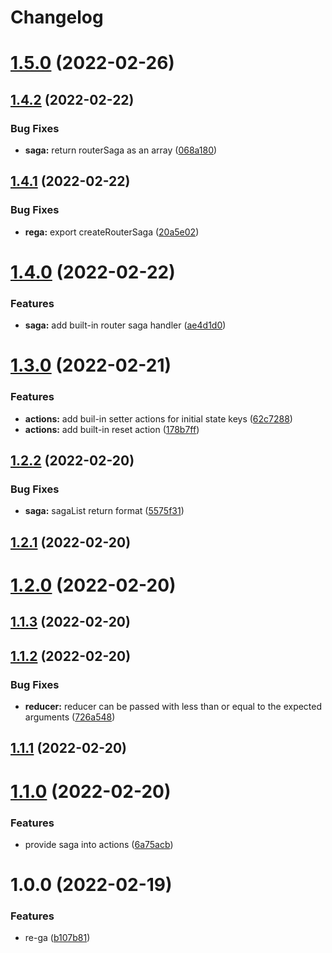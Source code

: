 # Changelog

# [1.5.0](https://github.com/dhruwlalan/rega/compare/v1.4.2...v1.5.0) (2022-02-26)

## [1.4.2](https://github.com/dhruwlalan/rega/compare/v1.4.1...v1.4.2) (2022-02-22)


### Bug Fixes

* **saga:** return routerSaga as an array ([068a180](https://github.com/dhruwlalan/rega/commit/068a1802dcff21d0a152ccb7507805a441fefee8))

## [1.4.1](https://github.com/dhruwlalan/rega/compare/v1.4.0...v1.4.1) (2022-02-22)


### Bug Fixes

* **rega:** export createRouterSaga ([20a5e02](https://github.com/dhruwlalan/rega/commit/20a5e02b958ab2f904b785734cf6f9e607761180))

# [1.4.0](https://github.com/dhruwlalan/rega/compare/v1.3.0...v1.4.0) (2022-02-22)


### Features

* **saga:** add built-in router saga handler ([ae4d1d0](https://github.com/dhruwlalan/rega/commit/ae4d1d0297b5c407ecd27cc4ec4b68f7acae6ec6))

# [1.3.0](https://github.com/dhruwlalan/rega/compare/v1.2.2...v1.3.0) (2022-02-21)


### Features

* **actions:** add buil-in setter actions for initial state keys ([62c7288](https://github.com/dhruwlalan/rega/commit/62c72883d31ca8cdc5f614c26d560834b0bbd513))
* **actions:** add built-in reset action ([178b7ff](https://github.com/dhruwlalan/rega/commit/178b7ff380b0078af5dfeecd36ced70a8c026fe5))

## [1.2.2](https://github.com/dhruwlalan/rega/compare/v1.2.1...v1.2.2) (2022-02-20)


### Bug Fixes

* **saga:** sagaList return format ([5575f31](https://github.com/dhruwlalan/rega/commit/5575f313e47162e91a4ed7b0105645b93bc78ac9))

## [1.2.1](https://github.com/dhruwlalan/rega/compare/v1.2.0...v1.2.1) (2022-02-20)

# [1.2.0](https://github.com/dhruwlalan/rega/compare/v1.1.3...v1.2.0) (2022-02-20)

## [1.1.3](https://github.com/dhruwlalan/rega/compare/v1.1.2...v1.1.3) (2022-02-20)

## [1.1.2](https://github.com/dhruwlalan/rega/compare/v1.1.1...v1.1.2) (2022-02-20)


### Bug Fixes

* **reducer:** reducer can be passed with less than or equal to the expected arguments ([726a548](https://github.com/dhruwlalan/rega/commit/726a548d9429297b5cea6db83d50c649f2fc4ff0))

## [1.1.1](https://github.com/dhruwlalan/rega/compare/v1.1.0...v1.1.1) (2022-02-20)

# [1.1.0](https://github.com/dhruwlalan/rega/compare/v1.0.0...v1.1.0) (2022-02-20)


### Features

* provide saga into actions ([6a75acb](https://github.com/dhruwlalan/rega/commit/6a75acbc67ca36a387de0a3edb1fabbfbed4be80))

# 1.0.0 (2022-02-19)


### Features

* re-ga ([b107b81](https://github.com/dhruwlalan/rega/commit/b107b811604a884439ead688d0c12e8e2cddeced))
